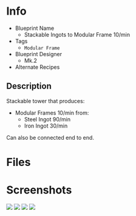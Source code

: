# Info

* Blueprint Name
  * Stackable Ingots to Modular Frame 10/min
* Tags
  * `Modular Frame`
* Blueprint Designer
    * Mk.2
* Alternate Recipes

## Description

Stackable tower that produces:

* Modular Frames 10/min from:
  * Steel Ingot 90/min
  * Iron Ingot 30/min

Can also be connected end to end.

# Files


# Screenshots

![](./face.png)
![](./overview.png)
![](./factory.png)
![](./floor1.png)
